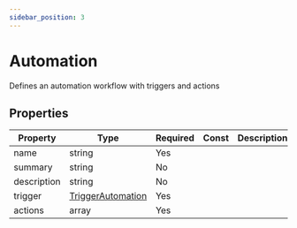 ```yaml
---
sidebar_position: 3
---
```


# Automation

Defines an automation workflow with triggers and actions

## Properties

| Property    | Type                                         | Required | Const | Description |
| ----------- | -------------------------------------------- | -------- | ----- | ----------- |
| name        | string                                       | Yes      |       |             |
| summary     | string                                       | No       |       |             |
| description | string                                       | No       |       |             |
| trigger     | [TriggerAutomation](/api/automation/trigger) | Yes      |       |             |
| actions     | array                                        | Yes      |       |             |
